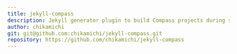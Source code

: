 ```yaml
---
title: jekyll-compass
description: Jekyll generator plugin to build Compass projects during site build.
author: chikamichi
git: git@github.com:chikamichi/jekyll-compass.git
repository: https://github.com/chikamichi/jekyll-compass
---
```

